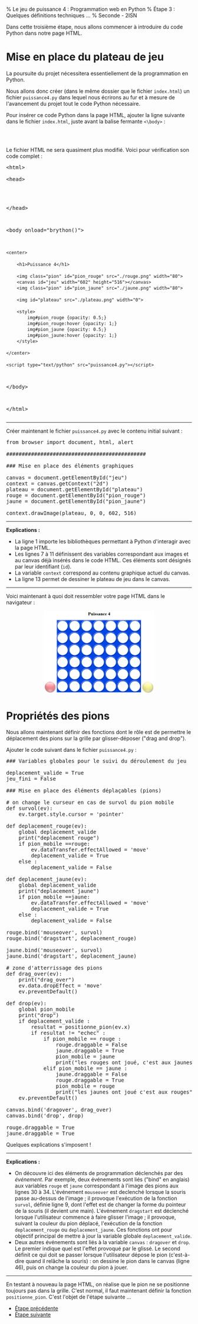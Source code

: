 % Le jeu de puissance 4 : Programmation web en Python 
% Étape 3 : Quelques définitions techniques ...
% Seconde - 2ISN

Dans cette troisième étape, nous allons commencer à introduire du code Python dans notre page HTML.

# Mise en place du plateau de jeu

La poursuite du projet nécessitera essentiellement de la programmation en Python.

Nous allons donc créer (dans le même dossier que le fichier `index.html`) un fichier `puissance4.py` dans lequel nous écrirons au fur et à mesure de l'avancement du projet tout le code Python nécessaire.

Pour insérer ce code Python dans la page HTML, ajouter la ligne suivante dans le fichier `index.html`, juste avant la balise fermante `<\body>` : 

<pre class="brush: html;">
<script type="text/python" src="puissance4.py"></script>
</pre>

Le fichier HTML ne sera quasiment plus modifié. Voici pour vérification son code complet :

<pre class="brush: html;">
&lt;html>
    
&lt;head>
    <meta charset="utf_8">
    <script src="./src/brython.js"></script>
&lt;/head>

&lt;body onload="brython()">

    <center>
        
        <h1>Puissance 4</h1>

        <img class="pion" id="pion_rouge" src="./rouge.png" width="80">
        <canvas id="jeu" width="602" height="516"></canvas>
        <img class="pion" id="pion_jaune" src="./jaune.png" width="80">
    
        <img id="plateau" src="./plateau.png" width="0">

        <style>
            img#pion_rouge {opacity: 0.5;}
            img#pion_rouge:hover {opacity: 1;}
            img#pion_jaune {opacity: 0.5;}
            img#pion_jaune:hover {opacity: 1;}
        </style>

    </center>

    <script type="text/python" src="puissance4.py"></script>

&lt;/body>

&lt;/html>
</pre>

------------------------------------------

Créer maintenant le fichier `puissance4.py` avec le contenu initial suivant : 

<pre class="brush: python;">
from browser import document, html, alert

#############################################

### Mise en place des éléments graphiques

canvas = document.getElementById("jeu")
context = canvas.getContext("2d")
plateau = document.getElementById("plateau")
rouge = document.getElementById("pion_rouge")
jaune = document.getElementById("pion_jaune")

context.drawImage(plateau, 0, 0, 602, 516)
</pre>

------------------------------------

**Explications :**

- La ligne 1 importe les bibliothèques permettant à Python d'interagir avec la page HTML.
- Les lignes 7 à 11 définissent des variables correspondant aux images et au canvas déjà insérés dans le code HTML. Ces éléments sont désignés par leur identifiant (`id`).
- La variable `context` correspond au contenu graphique actuel du canvas.
- La ligne 13 permet de dessiner le plateau de jeu dans le canvas.

---------------------------------------

Voici maintenant à quoi doit ressembler votre page HTML dans le navigateur : 

<center><img src="./images/puissance4_etat_2.png" width="300px"></center>

# Propriétés des pions

Nous allons maintenant définir des fonctions dont le rôle est de permettre le déplacement des pions sur la grille par glisser-déposer ("drag and drop").

Ajouter le code suivant dans le fichier `puissance4.py` :

<pre class="brush: python;">
### Variables globales pour le suivi du déroulement du jeu

deplacement_valide = True
jeu_fini = False

### Mise en place des éléments déplaçables (pions)

# on change le curseur en cas de survol du pion mobile
def survol(ev):
	ev.target.style.cursor = 'pointer'

def deplacement_rouge(ev):
	global deplacement_valide
	print("deplacement rouge")
	if pion_mobile ==rouge:
		ev.dataTransfer.effectAllowed = 'move'
		deplacement_valide = True
	else :
		deplacement_valide = False

def deplacement_jaune(ev):
	global deplacement_valide
	print("deplacement jaune")
	if pion_mobile ==jaune:
		ev.dataTransfer.effectAllowed = 'move'
		deplacement_valide = True
	else :
		deplacement_valide = False

rouge.bind('mouseover', survol)
rouge.bind('dragstart', deplacement_rouge)

jaune.bind('mouseover', survol)
jaune.bind('dragstart', deplacement_jaune)

# zone d'atterrissage des pions
def drag_over(ev):
	print("drag_over")
	ev.data.dropEffect = 'move'
	ev.preventDefault()

def drop(ev):
	global pion_mobile
	print("drop")
	if deplacement_valide :
		resultat = positionne_pion(ev.x) 
		if resultat != "echec" :
			if pion_mobile == rouge :
				rouge.draggable = False
				jaune.draggable = True
				pion_mobile = jaune
				print("les rouges ont joué, c'est aux jaunes")
			elif pion_mobile == jaune :
				jaune.draggable = False
				rouge.draggable = True
				pion_mobile = rouge
				print("les jaunes ont joué c'est aux rouges")
	ev.preventDefault()

canvas.bind('dragover', drag_over)
canvas.bind('drop', drop)

rouge.draggable = True
jaune.draggable = True
</pre>

Quelques explications s'imposent !

----------------------------------

**Explications :**

- On découvre ici des éléments de programmation déclenchés par des *événement*. Par exemple, deux événements sont liés ("bind" en anglais) aux variables `rouge` et `jaune` correspondant à l'image des pions aux lignes 30 à 34. L'événement `mouseover` est declenché lorsque la souris passe au-dessus de l'image ; il provoque l'exécution de la fonction `survol`, définie ligne 9, dont l'effet est de changer la forme du pointeur de la souris (il devient une main). L'événement `dragstart` est déclenché lorsque l'utilisateur commence à faire glisser l'image ; il provoque, suivant la couleur du pion déplacé, l'exécution de la fonction `deplacement_rouge` ou `deplacement_jaune`. Ces fonctions ont pour objectif principal de mettre à jour la variable globale `deplacement_valide`.
- Deux autres événements sont liés à la variable `canvas` : `dragover` et `drop`. Le premier indique quel est l'effet provoqué par le glissé. Le second définit ce qui doit se passer lorsque l'utilisateur dépose le pion (c'est-à-dire quand il relâche la souris) : on dessine le pion dans le canvas (ligne 46), puis on change la couleur du pion à jouer.

------------------------------------

En testant à nouveau la page HTML, on réalise que le pion ne se positionne toujours pas dans la grille. C'est normal, il faut maintenant définir la fonction `positionne_pion`. C'est l'objet de l'étape suivante ...


<nav>
<ul class="pager">
<li><a href="puissance4_2.php">Étape précédente</a></li>
<li><a href="puissance4_4.php">Étape suivante</a></li>
</ul>
</nav>